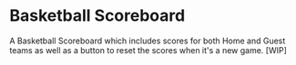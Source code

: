 # Basketball Scoreboard
A Basketball Scoreboard which includes scores for both Home and Guest teams as well as a button to reset the scores when it's a new game. [WIP]
